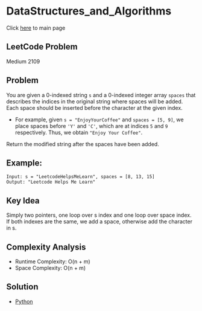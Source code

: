 # DataStructures_and_Algorithms
Click [here](../../README.md) to main page

## LeetCode Problem
Medium 2109

## Problem
You are given a 0-indexed string `s` and a 0-indexed integer array `spaces` that describes the indices in the original string where spaces will be added. Each space should be inserted before the character at the given index.
- For example, given `s = "EnjoyYourCoffee"` and `spaces = [5, 9]`, we place spaces before `'Y'` and `'C'`, which are at indices `5` and `9` respectively. Thus, we obtain `"Enjoy Your Coffee"`.

Return the modified string after the spaces have been added.

## Example:
```
Input: s = "LeetcodeHelpsMeLearn", spaces = [8, 13, 15]
Output: "Leetcode Helps Me Learn"
```

## Key Idea
Simply two pointers, one loop over s index and one loop over space index. If both indexes are the same, we add a space, otherwise add the character in s.

## Complexity Analysis
- Runtime Complexity: O(n + m)
- Space Complexity: O(n + m)

## Solution
- [Python](./solution.py)
